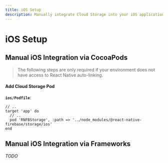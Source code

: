 ```yaml
---
title: iOS Setup
description: Manually integrate Cloud Storage into your iOS application. 
---
```


# iOS Setup

## Manual iOS Integration via CocoaPods

> The following steps are only required if your environment does not have access to React Native
auto-linking.

#### Add Cloud Storage Pod

**`ios/Podfile`**:
```ruby{4}
// ..
target 'app' do
  // ..
  pod 'RNFBStorage', :path => '../node_modules/@react-native-firebase/storage/ios'
end
```

## Manual iOS Integration via Frameworks

*TODO*

